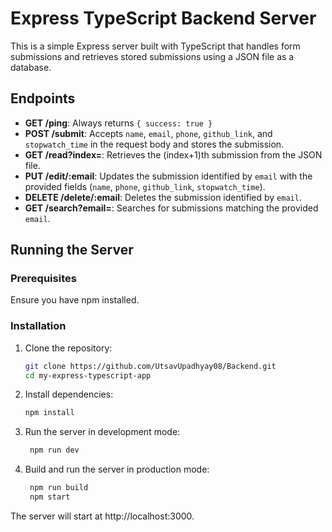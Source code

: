 # Express TypeScript Backend Server

This is a simple Express server built with TypeScript that handles form submissions and retrieves stored submissions using a JSON file as a database.

## Endpoints

- **GET /ping**: Always returns `{ success: true }`
- **POST /submit**: Accepts `name`, `email`, `phone`, `github_link`, and `stopwatch_time` in the request body and stores the submission.
- **GET /read?index=<number>**: Retrieves the (index+1)th submission from the JSON file.
- **PUT /edit/:email**: Updates the submission identified by `email` with the provided fields (`name`, `phone`, `github_link`, `stopwatch_time`).
- **DELETE /delete/:email**: Deletes the submission identified by `email`.
- **GET /search?email=<email>**: Searches for submissions matching the provided `email`.

## Running the Server

### Prerequisites

Ensure you have npm installed.

### Installation

1. Clone the repository:
   ```sh
   git clone https://github.com/UtsavUpadhyay08/Backend.git
   cd my-express-typescript-app
   ```
2. Install dependencies:
   ```sh
   npm install
   ```
3. Run the server in development mode:
   ```sh
    npm run dev
   ```
4. Build and run the server in production mode:
   ```sh
    npm run build
    npm start
   ```

The server will start at http://localhost:3000.

